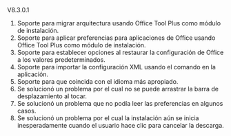 V8.3.0.1

1. Soporte para migrar arquitectura usando Office Tool Plus como módulo de instalación.
2. Soporte para aplicar preferencias para aplicaciones de Office usando Office Tool Plus como módulo de instalación.
3. Soporte para establecer opciones al restaurar la configuración de Office a los valores predeterminados.
4. Soporte para importar la configuración XML usando el comando en la aplicación.
5. Soporte para que coincida con el idioma más apropiado.
6. Se solucionó un problema por el cual no se puede arrastrar la barra de desplazamiento al tocar.
7. Se solucionó un problema que no podía leer las preferencias en algunos casos.
8. Se solucionó un problema por el cual la instalación aún se inicia inesperadamente cuando el usuario hace clic para cancelar la descarga.
